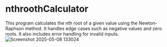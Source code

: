 # nthroothCalculator
This program calculates the nth root of a given value using the Newton-Raphson method. It handles edge cases such as negative values and zero roots. It also includes error handling for invalid inputs.
![Screenshot 2025-05-08 133024](https://github.com/user-attachments/assets/f619afb1-26b5-4318-ad1c-770709e5ba30)
